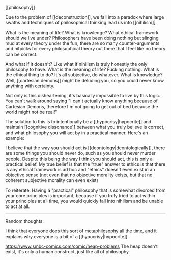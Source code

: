 [[philosophy]]

Due to the problem of [[deconstruction]], we fall into a paradox where large swaths and techniques of philosophical thinking lead us into [[nihilism]]

What is the meaning of life? What is knowledge? What ethical framework should we live under? Philosophers have been doing nothing but slinging mud at every theory under the fun; there are so many counter-arguments and nitpicks for every philosophical theory out there that I feel like no theory can be correct.

And what if it doesn't? Like what if nihilism is truly honestly the only philosophy to have. What is the meaning of life? Fucking nothing. What is the ethical thing to do? It's all subjective, do whatever. What is knowledge? Well, [[cartesian demons]] might be deluding you, so you could never know anything with certainty.

Not only is this disheartening, it's basically impossible to live by this logic. You can't walk around saying "I can't actually know anything because of Cartesian Demons, therefore I'm not going to get out of bed because the world might not be real!"

The solution to this is to intentionally be a [[hypocrisy|hypocrite]] and maintain [[cognitive dissonance]] between what you truly believe is correct, and what philosophy you will act by in a practical manner. Here's an example:

I believe that the way you should act is [[deontology|deontologically]], there are some things you should never do, such as you should never murder people. Despite this being the way I think you should act, this is only a practical belief. My true belief is that the "true" answer to ethics is that there is any ethical framework is ad hoc and "ethics" doesn't even exist in an objective sense (not even that no objective morality exists, but that no coherent subjective morality can even exist)

To reiterate: Having a "practical" philosophy that is somewhat divorced from your core principles is important, because if you truly tried to act within your principles at all time, you would quickly fall into nihilism and be unable to act at all.

-------------------------

Random thoughts:

I think that everyone does this sort of metaphilosophy all the time, and it explains why everyone is a bit of a [[hypocrisy|hypocrite]].

https://www.smbc-comics.com/comic/heap-problems
The heap doesn't exist, it's only a human construct, just like all of philosophy.
